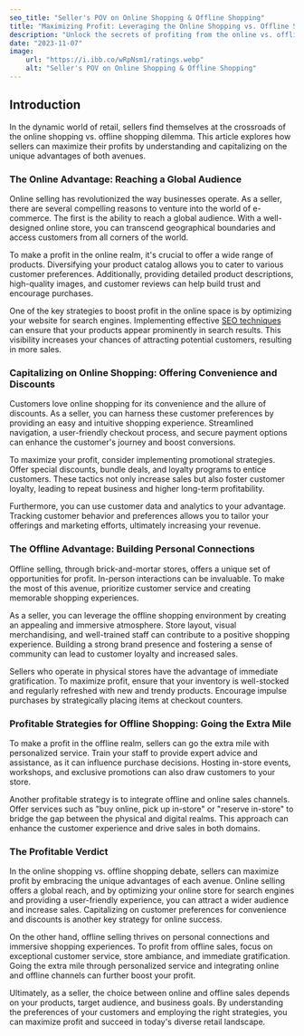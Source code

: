 ```yaml
---
seo_title: "Seller's POV on Online Shopping & Offline Shopping"
title: "Maximizing Profit: Leveraging the Online Shopping vs. Offline Shopping Dilemma"
description: "Unlock the secrets of profiting from the online vs. offline shopping debate as a seller. Discover strategies in this article."
date: "2023-11-07"
image:
    url: "https://i.ibb.co/wRpNsm1/ratings.webp"
    alt: "Seller's POV on Online Shopping & Offline Shopping"
---
```


## Introduction

In the dynamic world of retail, sellers find themselves at the crossroads of the online shopping vs. offline shopping dilemma. This article explores how sellers can maximize their profits by understanding and capitalizing on the unique advantages of both avenues.

### The Online Advantage: Reaching a Global Audience

Online selling has revolutionized the way businesses operate. As a seller, there are several compelling reasons to venture into the world of e-commerce. The first is the ability to reach a global audience. With a well-designed online store, you can transcend geographical boundaries and access customers from all corners of the world.

To make a profit in the online realm, it's crucial to offer a wide range of products. Diversifying your product catalog allows you to cater to various customer preferences. Additionally, providing detailed product descriptions, high-quality images, and customer reviews can help build trust and encourage purchases.

One of the key strategies to boost profit in the online space is by optimizing your website for search engines. Implementing effective [SEO techniques](https://www.simplilearn.com/main-types-of-seo-techniques-in-digital-marketing-article) can ensure that your products appear prominently in search results. This visibility increases your chances of attracting potential customers, resulting in more sales.

### Capitalizing on Online Shopping: Offering Convenience and Discounts

Customers love online shopping for its convenience and the allure of discounts. As a seller, you can harness these customer preferences by providing an easy and intuitive shopping experience. Streamlined navigation, a user-friendly checkout process, and secure payment options can enhance the customer's journey and boost conversions.

To maximize your profit, consider implementing promotional strategies. Offer special discounts, bundle deals, and loyalty programs to entice customers. These tactics not only increase sales but also foster customer loyalty, leading to repeat business and higher long-term profitability.

Furthermore, you can use customer data and analytics to your advantage. Tracking customer behavior and preferences allows you to tailor your offerings and marketing efforts, ultimately increasing your revenue.

### The Offline Advantage: Building Personal Connections

Offline selling, through brick-and-mortar stores, offers a unique set of opportunities for profit. In-person interactions can be invaluable. To make the most of this avenue, prioritize customer service and creating memorable shopping experiences.

As a seller, you can leverage the offline shopping environment by creating an appealing and immersive atmosphere. Store layout, visual merchandising, and well-trained staff can contribute to a positive shopping experience. Building a strong brand presence and fostering a sense of community can lead to customer loyalty and increased sales.

Sellers who operate in physical stores have the advantage of immediate gratification. To maximize profit, ensure that your inventory is well-stocked and regularly refreshed with new and trendy products. Encourage impulse purchases by strategically placing items at checkout counters.

### Profitable Strategies for Offline Shopping: Going the Extra Mile

To make a profit in the offline realm, sellers can go the extra mile with personalized service. Train your staff to provide expert advice and assistance, as it can influence purchase decisions. Hosting in-store events, workshops, and exclusive promotions can also draw customers to your store.

Another profitable strategy is to integrate offline and online sales channels. Offer services such as "buy online, pick up in-store" or "reserve in-store" to bridge the gap between the physical and digital realms. This approach can enhance the customer experience and drive sales in both domains.

### The Profitable Verdict

In the online shopping vs. offline shopping debate, sellers can maximize profit by embracing the unique advantages of each avenue. Online selling offers a global reach, and by optimizing your online store for search engines and providing a user-friendly experience, you can attract a wider audience and increase sales. Capitalizing on customer preferences for convenience and discounts is another key strategy for online success.

On the other hand, offline selling thrives on personal connections and immersive shopping experiences. To profit from offline sales, focus on exceptional customer service, store ambiance, and immediate gratification. Going the extra mile through personalized service and integrating online and offline channels can further boost your profit.

Ultimately, as a seller, the choice between online and offline sales depends on your products, target audience, and business goals. By understanding the preferences of your customers and employing the right strategies, you can maximize profit and succeed in today's diverse retail landscape.